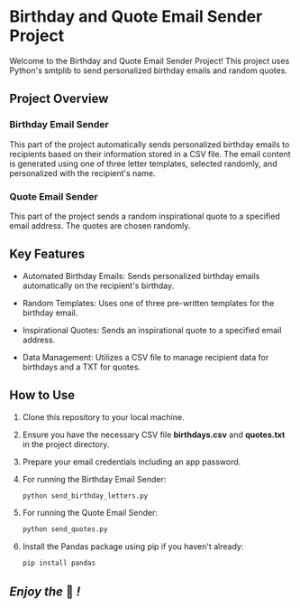# Birthday and Quote Email Sender Project

Welcome to the Birthday and Quote Email Sender Project! This project uses Python's smtplib to send personalized birthday emails and random quotes.

## Project Overview

### Birthday Email Sender

This part of the project automatically sends personalized birthday emails to recipients based on their information stored in a CSV file. The email content is generated using one of three letter templates, selected randomly, and personalized with the recipient's name.

### Quote Email Sender

This part of the project sends a random inspirational quote to a specified email address. The quotes are chosen randomly.

## Key Features

- Automated Birthday Emails: Sends personalized birthday emails automatically on the recipient's birthday.

- Random Templates: Uses one of three pre-written templates for the birthday email.

- Inspirational Quotes: Sends an inspirational quote to a specified email address.

- Data Management: Utilizes a CSV file to manage recipient data for birthdays and a TXT for quotes.

## How to Use

1. Clone this repository to your local machine.

2. Ensure you have the necessary CSV file **birthdays.csv** and **quotes.txt** in the project directory.

3. Prepare your email credentials including an app password.

4. For running the Birthday Email Sender:
    ```bash
    python send_birthday_letters.py
   ```

5. For running the Quote Email Sender:
    ```bash
    python send_quotes.py
    ```

6. Install the Pandas package using pip if you haven't already:

    ```bash
    pip install pandas
   ```

## *Enjoy the* 📨 *!*